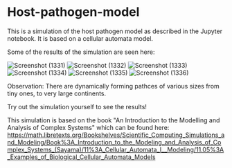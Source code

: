 # Host-pathogen-model

This is a simulation of the host pathogen model as described in the Jupyter notebook. It is based on a cellular automata model. 

Some of the results of the simulation are seen here:

![Screenshot (1331)](https://user-images.githubusercontent.com/56737677/188331508-e4722cbd-ce80-49a7-8a1b-3fae423a58e7.png)
![Screenshot (1332)](https://user-images.githubusercontent.com/56737677/188331514-a398949a-1617-4898-a1cd-a3ad93eda77a.png)
![Screenshot (1333)](https://user-images.githubusercontent.com/56737677/188331522-d0461228-80eb-45f7-ab0f-be1363dd6c92.png)
![Screenshot (1334)](https://user-images.githubusercontent.com/56737677/188331530-88984cb9-2620-433a-8d9f-6a77dcbeefde.png)
![Screenshot (1335)](https://user-images.githubusercontent.com/56737677/188331535-857893fe-ce2f-4883-9baf-a3991b4d40c5.png)
![Screenshot (1336)](https://user-images.githubusercontent.com/56737677/188331547-bd887963-3dba-4c0e-811a-34fb95e37600.png)

Observation: There are dynamically forming pathces of various sizes from tiny ones, to very large continents. 

Try out the simulation yourself to see the results!

This simulation is based on the book "An Introduction to the Modelling and Analysis of Complex Systems" which can be found here:
https://math.libretexts.org/Bookshelves/Scientific_Computing_Simulations_and_Modeling/Book%3A_Introduction_to_the_Modeling_and_Analysis_of_Complex_Systems_(Sayama)/11%3A_Cellular_Automata_I__Modeling/11.05%3A_Examples_of_Biological_Cellular_Automata_Models
